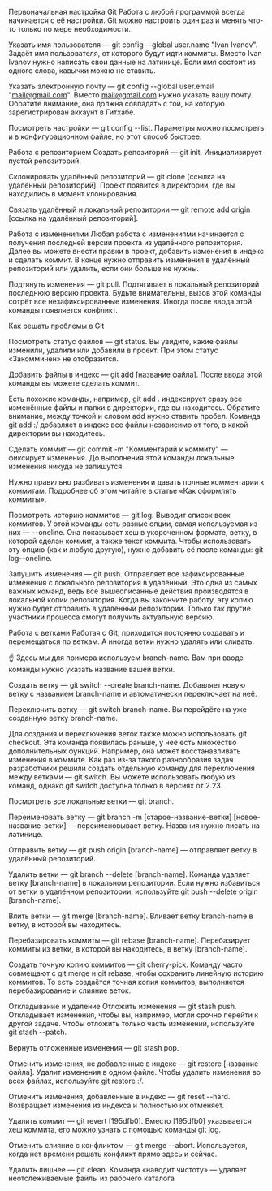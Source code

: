 Первоначальная настройка Git
Работа с любой программой всегда начинается с её настройки. Git можно настроить один раз и менять что-то только по мере необходимости.

Указать имя пользователя — git config --global user.name "Ivan Ivanov". Задаёт имя пользователя, от которого будут идти коммиты. Вместо Ivan Ivanov нужно написать свои данные на латинице. Если имя состоит из одного слова, кавычки можно не ставить.

Указать электронную почту — git config --global user.email "mail@gmail.com". Вместо mail@gmail.com нужно указать вашу почту. Обратите внимание, она должна совпадать с той, на которую зарегистрирован аккаунт в Гитхабе.

Посмотреть настройки — git config --list. Параметры можно посмотреть и в конфигурационном файле, но этот способ быстрее.

Работа с репозиторием
Создать репозиторий — git init. Инициализирует пустой репозиторий.

Склонировать удалённый репозиторий — git clone [ссылка на удалённый репозиторий]. Проект появится в директории, где вы находились в момент клонирования.

Связать удалённый и локальный репозитории — git remote add origin [ссылка на удалённый репозиторий].

Работа с изменениями
Любая работа с изменениями начинается с получения последней версии проекта из удалённого репозитория. Далее вы можете внести правки в проект, добавить изменения в индекс и сделать коммит. В конце нужно отправить изменения в удалённый репозиторий или удалить, если они больше не нужны.

Подтянуть изменения — git pull. Подтягивает в локальный репозиторий последнюю версию проекта. Будьте внимательны, вызов этой команды сотрёт все незафиксированные изменения. Иногда после ввода этой команды появляется конфликт.

Как решать проблемы в Git

Посмотреть статус файлов — git status. Вы увидите, какие файлы изменили, удалили или добавили в проект. При этом статус «Закоммичен» не отобразится.

Добавить файлы в индекс — git add [название файла]. После ввода этой команды вы можете сделать коммит.

Есть похожие команды, например, git add . индексирует сразу все изменённые файлы и папки в директории, где вы находитесь. Обратите внимание, между точкой и словом add нужно ставить пробел. Команда git add :/ добавляет в индекс все файлы независимо от того, в какой директории вы находитесь.

Сделать коммит — git commit -m "Комментарий к коммиту" — фиксирует изменения. До выполнения этой команды локальные изменения никуда не запишутся.

Нужно правильно разбивать изменения и давать полные комментарии к коммитам. Подробнее об этом читайте в статье «Как оформлять коммиты».

Посмотреть историю коммитов — git log. Выводит список всех коммитов. У этой команды есть разные опции, самая используемая из них — --oneline. Она показывает хеш в укороченном формате, ветку, в которой сделан коммит, а также текст коммита. Чтобы использовать эту опцию (как и любую другую), нужно добавить её после команды: git log--oneline.

Запушить изменения — git push. Отправляет все зафиксированные изменения с локального репозитория в удалённый. Это одна из самых важных команд, ведь все вышеописанные действия производятся в локальной копии репозитория. Когда вы закончите работу, эту копию нужно будет отправить в удалённый репозиторий. Только так другие участники процесса смогут получить актуальную версию.

Работа с ветками
Работая с Git, приходится постоянно создавать и перемещаться по веткам. А иногда ветки нужно удалять или сливать.

☝ Здесь мы для примера используем branch-name. Вам при вводе команды нужно указать название вашей ветки.

Создать ветку — git switch --create branch-name. Добавляет новую ветку с названием branch-name и автоматически переключает на неё.

Переключить ветку — git switch branch-name. Вы перейдёте на уже созданную ветку branch-name.

Для создания и переключения веток также можно использовать git checkout. Эта команда появилась раньше, у неё есть множество дополнительных функций. Например, она может восстанавливать изменения в коммите. Как раз из-за такого разнообразия задач разработчики решили создать отдельную команду для переключения между ветками — git switch. Вы можете использовать любую из команд, однако git switch доступна только в версиях от 2.23.

Посмотреть все локальные ветки — git branch.

Переименовать ветку — git branch -m [старое-название-ветки] [новое-название-ветки] — переименовывает ветку. Названия нужно писать на латинице.

Отправить ветку — git push origin [branch-name] — отправляет ветку в удалённый репозиторий.

Удалить ветки — git branch --delete [branch-name]. Команда удаляет ветку [branch-name] в локальном репозитории. Если нужно избавиться от ветки в удалённом репозитории, используйте git push --delete origin [branch-name].

Влить ветки — git merge [branch-name]. Вливает ветку branch-name в ветку, в которой вы находитесь.

Перебазировать коммиты — git rebase [branch-name]. Перебазирует коммиты из ветки, в которой вы находитесь, в ветку [branch-name].

Создать точную копию коммитов — git cherry-pick. Команду часто совмещают с git merge и git rebase, чтобы сохранить линейную историю коммитов. То есть создаётся точная копия коммитов, выполняется перебазирование и слияние веток.

Откладывание и удаление
Отложить изменения — git stash push. Откладывает изменения, чтобы вы, например, могли срочно перейти к другой задаче. Чтобы отложить только часть изменений, используйте git stash --patch.

Вернуть отложенные изменения — git stash pop.

Отменить изменения, не добавленные в индекс — git restore [название файла]. Удалит изменения в одном файле. Чтобы удалить изменения во всех файлах, используйте git restore :/.

Отменить изменения, добавленные в индекс — git reset --hard. Возвращает изменения из индекса и полностью их отменяет.

Удалить коммит — git revert [195dfb0]. Вместо [195dfb0] указывается хеш коммита, его можно узнать с помощью команды git log.

Отменить слияние с конфликтом — git merge --abort. Используется, когда нет времени решать конфликт прямо здесь и сейчас.

Удалить лишнее — git clean. Команда «наводит чистоту» — удаляет неотслеживаемые файлы из рабочего каталога